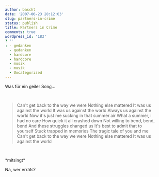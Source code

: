 ```yaml
---
author: bascht
date: '2007-06-23 20:12:03'
slug: partners-in-crime
status: publish
title: Partners in Crime
comments: true
wordpress_id: '183'
? ''
: - gedanken
  - gedanken
  - hardcore
  - hardcore
  - musik
  - musik
  - Uncategorized
---
```


Was für ein geiler Song...

 
> Can't get back to the way we were Nothing else mattered It was us
> against the world It was us against the world Always us against the
> world Now it's just me sucking in that summer air What a summer, i
> had no care How quick it all crashed down Not willing to bend,
> bend, bend And these struggles changed us It's best to admit that
> to yourself Stuck trapped in memories The tragic tale of you and me
> Can't get back to the way we were Nothing else mattered It was us
> against the world

 

\*mitsingt\*

Na, wer erräts?



